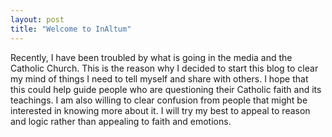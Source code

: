 ```yaml
---
layout: post
title: "Welcome to InAltum"
---
```

Recently, I have been troubled by what is going in the media and the Catholic Church. This is the reason why I decided to start this blog to clear my mind of things I need to tell myself and share with others. I hope that this could help guide people who are questioning their Catholic faith and its teachings. I am also willing to clear confusion from people that might be interested in knowing more about it. I will try my best to appeal to reason and logic rather than appealing to faith and emotions. 


